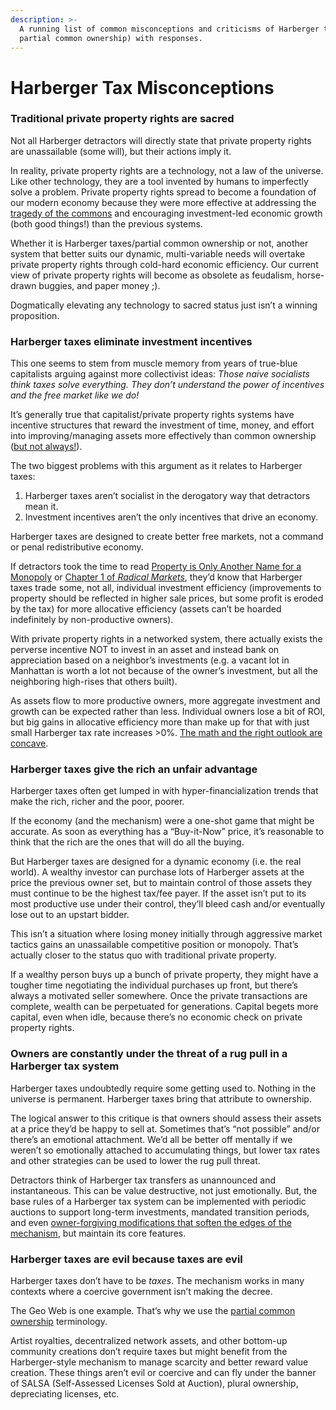 ```yaml
---
description: >-
  A running list of common misconceptions and criticisms of Harberger taxes (aka
  partial common ownership) with responses.
---
```


# Harberger Tax Misconceptions

### Traditional private property rights are sacred&#x20;

Not all Harberger detractors will directly state that private property rights are unassailable (some will), but their actions imply it.

In reality, private property rights are a technology, not a law of the universe. Like other technology, they are a tool invented by humans to imperfectly solve a problem. Private property rights spread to become a foundation of our modern economy because they were more effective at addressing the [tragedy of the commons](https://en.wikipedia.org/wiki/Tragedy\_of\_the\_commons) and encouraging investment-led economic growth (both good things!) than the previous systems.

Whether it is Harberger taxes/partial common ownership or not, another system that better suits our dynamic, multi-variable needs will overtake private property rights through cold-hard economic efficiency. Our current view of private property rights will become as obsolete as feudalism, horse-drawn buggies, and paper money ;).

Dogmatically elevating any technology to sacred status just isn’t a winning proposition.

### Harberger taxes eliminate investment incentives

This one seems to stem from muscle memory from years of true-blue capitalists arguing against more collectivist ideas: _Those naive socialists think taxes solve everything. They don’t understand the power of incentives and the free market like we do!_

It’s generally true that capitalist/private property rights systems have incentive structures that reward the investment of time, money, and effort into improving/managing assets more effectively than common ownership ([but not always!](https://www.cambridge.org/core/books/governing-the-commons/A8BB63BC4A1433A50A3FB92EDBBB97D5)).

The two biggest problems with this argument as it relates to Harberger taxes:

1. Harberger taxes aren’t socialist in the derogatory way that detractors mean it.&#x20;
2. Investment incentives aren’t the only incentives that drive an economy.

Harberger taxes are designed to create better free markets, not a command or penal redistributive economy.

If detractors took the time to read [Property is Only Another Name for a Monopoly](http://assets.press.princeton.edu/chapters/s11222.pdf) or [Chapter 1 of _Radical Markets_](http://assets.press.princeton.edu/chapters/s11222.pdf), they’d know that Harberger taxes trade some, not all, individual investment efficiency (improvements to property should be reflected in higher sale prices, but some profit is eroded by the tax) for more allocative efficiency (assets can’t be hoarded indefinitely by non-productive owners).

With private property rights in a networked system, there actually exists the perverse incentive NOT to invest in an asset and instead bank on appreciation based on a neighbor’s investments (e.g. a vacant lot in Manhattan is worth a lot not because of the owner’s investment, but all the neighboring high-rises that others built).

As assets flow to more productive owners, more aggregate investment and growth can be expected rather than less. Individual owners lose a bit of ROI, but big gains in allocative efficiency more than make up for that with just small Harberger tax rate increases >0%. [The math and the right outlook are concave](https://vitalik.ca/general/2020/11/08/concave.html).

### Harberger taxes give the rich an unfair advantage

Harberger taxes often get lumped in with hyper-financialization trends that make the rich, richer and the poor, poorer.

If the economy (and the mechanism) were a one-shot game that might be accurate. As soon as everything has a “Buy-it-Now” price, it’s reasonable to think that the rich are the ones that will do all the buying.

But Harberger taxes are designed for a dynamic economy (i.e. the real world). A wealthy investor can purchase lots of Harberger assets at the price the previous owner set, but to maintain control of those assets they must continue to be the highest tax/fee payer. If the asset isn’t put to its most productive use under their control, they’ll bleed cash and/or eventually lose out to an upstart bidder.

This isn’t a situation where losing money initially through aggressive market tactics gains an unassailable competitive position or monopoly. That’s actually closer to the status quo with traditional private property.

If a wealthy person buys up a bunch of private property, they might have a tougher time negotiating the individual purchases up front, but there’s always a motivated seller somewhere. Once the private transactions are complete, wealth can be perpetuated for generations. Capital begets more capital, even when idle, because there’s no economic check on private property rights.

### **Owners are constantly under the threat of a rug pull in a Harberger tax system**

Harberger taxes undoubtedly require some getting used to. Nothing in the universe is permanent. Harberger taxes bring that attribute to ownership.

The logical answer to this critique is that owners should assess their assets at a price they’d be happy to sell at. Sometimes that’s “not possible” and/or there’s an emotional attachment. We’d all be better off mentally if we weren’t so emotionally attached to accumulating things, but lower tax rates and other strategies can be used to lower the rug pull threat.

Detractors think of Harberger tax transfers as unannounced and instantaneous. This can be value destructive, not just emotionally. But, the base rules of a Harberger tax system can be implemented with periodic auctions to support long-term investments, mandated transition periods, and even [owner-forgiving modifications that soften the edges of the mechanism](https://ethresear.ch/t/highlight-robin-hansons-more-owner-forgiving-modified-harberger-tax/5720), but maintain its core features.

### **Harberger taxes are evil because taxes are evil**

Harberger taxes don’t have to be _taxes_. The mechanism works in many contexts where a coercive government isn’t making the decree.

The Geo Web is one example. That’s why we use the [partial common ownership](partial-common-ownership.md) terminology.

Artist royalties, decentralized network assets, and other bottom-up community creations don’t require taxes but might benefit from the Harberger-style mechanism to manage scarcity and better reward value creation. These things aren’t evil or coercive and can fly under the banner of SALSA (Self-Assessed Licenses Sold at Auction), plural ownership, depreciating licenses, etc.
